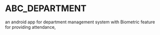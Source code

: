 # ABC_DEPARTMENT
an android app for department management system with Biometric feature for providing attendance,
